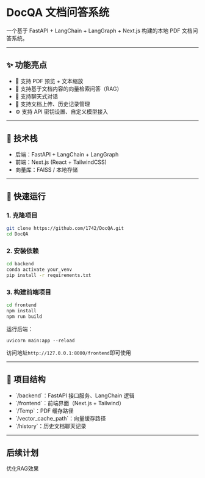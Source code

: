 # DocQA 文档问答系统

一个基于 FastAPI + LangChain + LangGraph + Next.js 构建的本地 PDF 文档问答系统。

---

## ✨ 功能亮点

- 📄 支持 PDF 预览 + 文本缩放
- 🧠 支持基于文档内容的向量检索问答（RAG）
- 💬 支持聊天式对话
- 💾 支持文档上传、历史记录管理
- ⚙️ 支持 API 密钥设置、自定义模型接入

---

## 🧱 技术栈

- 后端：FastAPI + LangChain + LangGraph
- 前端：Next.js (React + TailwindCSS)
- 向量库：FAISS / 本地存储

---

## 🚀 快速运行

### 1. 克隆项目

```bash
git clone https://github.com/1742/DocQA.git
cd DocQA
```

### 2. 安装依赖

```bash
cd backend
conda activate your_venv
pip install -r requirements.txt
```

### 3. 构建前端项目

```bash
cd frontend
npm install
npm run build
```

运行后端：
```anaconda
uvicorn main:app --reload
```

访问地址`http://127.0.0.1:8000/frontend`即可使用

---

## 📁 项目结构
<ul>
  <li>`/backend`：FastAPI 接口服务、LangChain 逻辑</li>
  <li>`/frontend`：前端界面（Next.js + Tailwind）</li>
  <li>`/Temp`：PDF 缓存路径</li>
  <li>`/vector_cache_path`：向量缓存路径</li>
  <li>`/history`：历史文档聊天记录</li>
</ul>

---

## 后续计划

优化RAG效果
